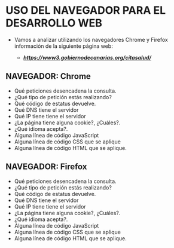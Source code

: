 # USO DEL NAVEGADOR PARA EL DESARROLLO WEB

* Vamos a analizar utilizando los navegadores Chrome y Firefox información de la siguiente página web:

	* ***https://www3.gobiernodecanarias.org/citasalud/***

## NAVEGADOR: Chrome


* Qué peticiones desencadena la consulta.
* ¿Qué tipo de petición estás realizando?
* Qué código de estatus devuelve.
* Qué DNS tiene el servidor
* Qué IP tiene tiene el servidor
* ¿La página tiene alguna cookie?, ¿Cuáles?.
* ¿Qué idioma acepta?.
* Alguna línea de código JavaScript
* Alguna línea de código CSS que se aplique
* Alguna línea de código HTML que se aplique.


## NAVEGADOR: Firefox


* Qué peticiones desencadena la consulta.
* ¿Qué tipo de petición estás realizando?
* Qué código de estatus devuelve.
* Qué DNS tiene el servidor
* Qué IP tiene tiene el servidor
* ¿La página tiene alguna cookie?, ¿Cuáles?.
* ¿Qué idioma acepta?.
* Alguna línea de código JavaScript
* Alguna línea de código CSS que se aplique
* Alguna línea de código HTML que se aplique.
